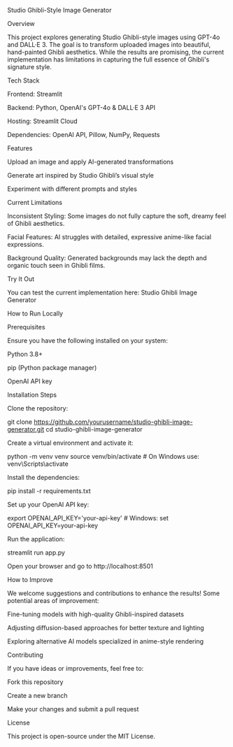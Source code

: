 Studio Ghibli-Style Image Generator

Overview

This project explores generating Studio Ghibli-style images using GPT-4o and DALL·E 3. The goal is to transform uploaded images into beautiful, hand-painted Ghibli aesthetics. While the results are promising, the current implementation has limitations in capturing the full essence of Ghibli's signature style.

Tech Stack

Frontend: Streamlit

Backend: Python, OpenAI's GPT-4o & DALL·E 3 API

Hosting: Streamlit Cloud

Dependencies: OpenAI API, Pillow, NumPy, Requests

Features

Upload an image and apply AI-generated transformations

Generate art inspired by Studio Ghibli’s visual style

Experiment with different prompts and styles

Current Limitations

Inconsistent Styling: Some images do not fully capture the soft, dreamy feel of Ghibli aesthetics.

Facial Features: AI struggles with detailed, expressive anime-like facial expressions.

Background Quality: Generated backgrounds may lack the depth and organic touch seen in Ghibli films.

Try It Out

You can test the current implementation here: Studio Ghibli Image Generator

How to Run Locally

Prerequisites

Ensure you have the following installed on your system:

Python 3.8+

pip (Python package manager)

OpenAI API key

Installation Steps

Clone the repository:

git clone https://github.com/yourusername/studio-ghibli-image-generator.git
cd studio-ghibli-image-generator

Create a virtual environment and activate it:

python -m venv venv
source venv/bin/activate  # On Windows use: venv\Scripts\activate

Install the dependencies:

pip install -r requirements.txt

Set up your OpenAI API key:

export OPENAI_API_KEY='your-api-key'  # Windows: set OPENAI_API_KEY=your-api-key

Run the application:

streamlit run app.py

Open your browser and go to http://localhost:8501

How to Improve

We welcome suggestions and contributions to enhance the results! Some potential areas of improvement:

Fine-tuning models with high-quality Ghibli-inspired datasets

Adjusting diffusion-based approaches for better texture and lighting

Exploring alternative AI models specialized in anime-style rendering

Contributing

If you have ideas or improvements, feel free to:

Fork this repository

Create a new branch

Make your changes and submit a pull request

License

This project is open-source under the MIT License.

